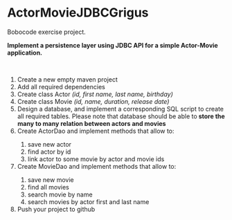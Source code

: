 # ActorMovieJDBCGrigus
Bobocode exercise project.
<p><strong>Implement a persistence layer using JDBC API for a simple Actor-Movie application.</strong></p>
<p>&nbsp;</p>
<ol>
<li style="font-weight: 400;"><span style="font-weight: 400;">Create a new empty maven project</span></li>
<li style="font-weight: 400;"><span style="font-weight: 400;">Add all required dependencies </span></li>
<li style="font-weight: 400;"><span style="font-weight: 400;">Create class </span><span style="font-weight: 400;">Actor</span> <em><span style="font-weight: 400;">(id, first name, last name, birthday)</span></em></li>
<li style="font-weight: 400;"><span style="font-weight: 400;">Create class </span><span style="font-weight: 400;">Movie</span> <em><span style="font-weight: 400;">(id, name, duration, release date)</span></em></li>
<li style="font-weight: 400;"><span style="font-weight: 400;">Design a database, and implement a corresponding SQL script to create all required tables. Please note that database should be able to</span><strong> store the many to many relation between actors and movies</strong></li>
<li style="font-weight: 400;"><span style="font-weight: 400;">Create </span><span style="font-weight: 400;">ActorDao</span><span style="font-weight: 400;"> and implement methods that allow to:</span></li>
<ol>
<li style="font-weight: 400;"><span style="font-weight: 400;">save new actor</span></li>
<li style="font-weight: 400;"><span style="font-weight: 400;">find actor by id</span></li>
<li style="font-weight: 400;"><span style="font-weight: 400;">link actor to some movie by actor and movie ids</span></li>
</ol>
<li style="font-weight: 400;"><span style="font-weight: 400;">Create </span><span style="font-weight: 400;">MovieDao</span><span style="font-weight: 400;"> and implement methods that allow to:</span></li>
<ol>
<li style="font-weight: 400;"><span style="font-weight: 400;">save new movie</span></li>
<li style="font-weight: 400;"><span style="font-weight: 400;">find all movies</span></li>
<li style="font-weight: 400;"><span style="font-weight: 400;">search movie by name</span></li>
<li style="font-weight: 400;"><span style="font-weight: 400;">search movies by actor first and last name</span></li>
</ol>
<li style="font-weight: 400;"><span style="font-weight: 400;">Push your project to github</span></li>
</ol>

